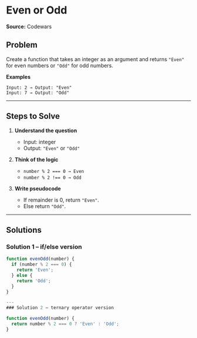 # Even or Odd

**Source:** Codewars  

## Problem
Create a function that takes an integer as an argument and returns `"Even"` for even numbers or `"Odd"` for odd numbers.

**Examples**
```
Input: 2 → Output: "Even"  
Input: 7 → Output: "Odd"
```

---

## Steps to Solve
1. **Understand the question**  
   - Input: integer  
   - Output: `"Even"` or `"Odd"`  

2. **Think of the logic**  
   - `number % 2 === 0 → Even`  
   - `number % 2 !== 0 → Odd`  

3. **Write pseudocode**  
   - If remainder is 0, return `"Even"`.  
   - Else return `"Odd"`.  

---

## Solutions

### Solution 1 – if/else version
```javascript
function evenOdd(number) {
  if (number % 2 === 0) {
    return 'Even';
  } else {
    return 'Odd';
  }
}

---
### Solution 2 – ternary operator version

function evenOdd(number) {
  return number % 2 === 0 ? 'Even' : 'Odd';
}

